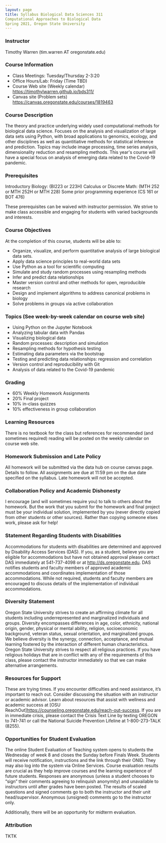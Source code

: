 ```yaml
---
layout: page
title: Syllabus Biological Data Sciences 311  
Computational Approaches to Biological Data
Spring 2021, Oregon State University
---
```


### Instructor

Timothy Warren (tim.warren AT oregonstate.edu)

### Course Information

- Class Meetings: Tuesday/Thursday 2-3:20
- Office Hours/Lab: Friday (Time TBD)
- Course Web site (Weekly calendar) <https://timothylwarren.github.io/bds311/>
- Canvas site (Problem sets) <https://canvas.oregonstate.edu/courses/1819463>


### Course Description

The theory and practice underlying widely used computational methods for biological data science. Focuses on the analysis and visualization of large data sets using Python, with broad applications to genomics, ecology, and other disciplines as well as quantitiative methods for statistical inference and prediction. Topics may include image processing, time series analysis, dimensionality reduction and resampling methods. This year's course will have a special focus on analysis of emerging data related to the Covid-19 pandemic.


### Prerequisites

Introductory Biology: (BI223 or 223H)
Calculus or Discrete Math: (MTH 252 or MTH 252H or MTH 228)
Some prior programming experience (CS 161 or BOT 476)


These prerequisites can be waived with instructor permission. We strive to make class accessible and engaging for students with varied backgrounds and interests.



### Course Objectives

At the completion of this course, students will be able to:

- Organize, visualize, and perform quantitative analysis of large biological data sets.
- Apply data science principles to real-world data sets
- Use Python as a tool for scientific computing
- Simulate and study random processes using resampling methods
- Infer and predict data relationships 
- Master version control and other methods for open, reproducible research
- Design and implement algorithms to address canonical problems in biology
- Solve problems in groups via active collaboration



### Topics (See week-by-week calendar on course web site)

- Using Python on the Jupyter Notebook
- Analyzing tabular data with Pandas
- Visualizing biological data
- Random processes: description and simulation
- Resampling methods for hypothesis testing
- Estimating data parameters via the bootstrap
- Testing and predicting data relationships: regression and correlation
- Version control and reproducibility with Git
- Analysis of data related to the Covid-19 pandemic



### Grading

- 60% Weekly Homework Assignments
- 20% Final project
- 10% in-class quizzes
- 10% effectiveness in group collaboration

### Learning Resources

There is no textbook for the class but references for recommended (and sometimes required) reading will be posted on the weekly calendar on course web site.

### Homework Submission and Late Policy

All homework will be submitted via the data hub on course canvas page. Details to follow. All assignments are due at 11:59 pm on the due date specified on the syllabus. Late homework will not be accepted.

### Collaboration Policy and Academic Dishonesty

I encourage (and will sometimes require you) to talk to others about the homework. But the work that you submit for the homework and final project must be your individual solution, implemented by you (never directly copied from other students or other sources). Rather than copying someone elses work, please ask for help!

### Statement Regarding Students with Disabilities

Accommodations for students with disabilities are determined and approved by Disability Access Services (DAS). If you, as a student, believe you are eligible for accommodations but have not obtained approval please contact DAS immediately at 541-737-4098 or at <http://ds.oregonstate.edu>. DAS notifies students and faculty members of approved academic accommodations and coordinates implementation of those accommodations. While not required, students and faculty members are encouraged to discuss details of the implementation of individual accommodations.

### Diversity Statement

Oregon State University strives to create an affirming climate for all students including underrepresented and marginalized individuals and groups. Diversity encompasses differences in age, color, ethnicity, national origin, gender, physical or mental ability, religion, socioeconomic background, veteran status, sexual orientation, and marginalized groups. We believe diversity is the synergy, connection, acceptance, and mutual learning fostered by the interaction of different human characteristics. 
Oregon State University strives to respect all religious practices. If you have religious holidays that are in conflict with any of the requirements of this class, please contact the instructor immediately so that we can make alternative arrangements.  



### Resources for Support

These are trying times. If you encounter difficulties and need assistance, it’s important to reach out. Consider discussing the situation with an instructor or academic advisor. Learn about resources that assist with wellness and academic success at [OSU ReachOut]<https://counseling.oregonstate.edu/reach-out-success>. If you are in immediate crisis, please contact the Crisis Text Line by texting OREGON to 741-741 or call the National Suicide Prevention Lifeline at 1-800-273-TALK (8255).


### Opportunities for Student Evaluation

The online Student Evaluation of Teaching system opens to students the Wednesday of week 8 and closes the Sunday before Finals Week. Students will receive notification, instructions and the link through their ONID. They may also log into the system via Online Services. Course evaluation results are crucial as they help improve courses and the learning experience of future students. Responses are anonymous (unless a student chooses to “sign” their comments agreeing to relinquish anonymity) and unavailable to instructors until after grades have been posted. The results of scaled questions and signed comments go to both the instructor and their unit head/supervisor. Anonymous (unsigned) comments go to the instructor only. 

Additionally, there will be an opportunity for midterm evaluation.


### Attribution


TKTK




